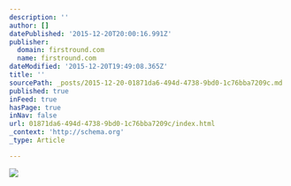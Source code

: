 ```yaml
---
description: ''
author: []
datePublished: '2015-12-20T20:00:16.991Z'
publisher:
  domain: firstround.com
  name: firstround.com
dateModified: '2015-12-20T19:49:08.365Z'
title: ''
sourcePath: _posts/2015-12-20-01871da6-494d-4738-9bd0-1c76bba7209c.md
published: true
inFeed: true
hasPage: true
inNav: false
url: 01871da6-494d-4738-9bd0-1c76bba7209c/index.html
_context: 'http://schema.org'
_type: Article

---
```

![](http://s3.amazonaws.com/marquee-test-akiaisur2rgicbmpehea/KMfujN6vTESm1zhB2jCW_Screen%20Shot%202015-07-22%20at%204.16.55%20PM.png)